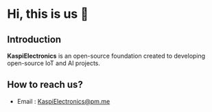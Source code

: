 # Hi, this is us 👋

## Introduction
**KaspiElectronics** is an open-source foundation created to developing open-source IoT and AI projects.

<!-- ## Our Projects
We currently work on , .
 -->
## How to reach us?
- Email : [KaspiElectronics@pm.me](mailto:KaspiElectronics@pm.me)
